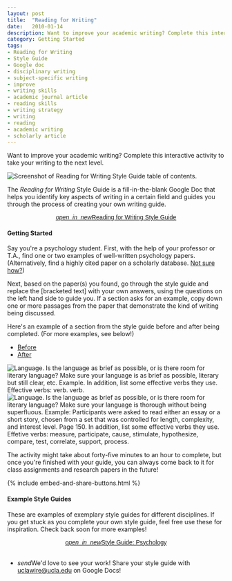 ```yaml
---
layout: post
title:  "Reading for Writing"
date:   2010-01-14
description: Want to improve your academic writing? Complete this interactive activity to take your writing to the next level.
category: Getting Started
tags:
- Reading for Writing
- Style Guide
- Google doc
- disciplinary writing
- subject-specific writing
- improve
- writing skills
- academic journal article
- reading skills
- writing strategy
- writing
- reading
- academic writing
- scholarly article
---
```


<p class="intro">Want to improve your academic writing? Complete this interactive activity to take your writing to the next level.</p>

<div class="row">
    <div class="col s12 m5">
        <img class="responsive-img materialboxed imagestep z-depth-2" src="{{ '/assets/img/styleguide.png' | prepend: site.baseurl }}"   alt="Screenshot of Reading for Writing Style Guide table of contents." data-caption="Screenshot of Reading for Writing Style Guide table of contents.">  
    </div>
    <div class="col s12 m7" style="vertical-align: middle;">
    <p class="intro">The <i>Reading for Writing</i> Style Guide is a fill-in-the-blank Google Doc that helps you identify key aspects of writing in a certain field and guides you through the process of creating your own writing guide. </p>
    <center><a class="waves-effect waves-light btn-large light-blue darken-3" href="https://docs.google.com/document/d/1nnUDkTkahggf6UCJBgMzAgfRkIQDNNgF_TQ88DOTtO4/edit?usp=sharing" style="center; font-family:arial; font-size:100%;" target="_blank"><i class="material-icons right">open_in_new</i>Reading for Writing Style Guide</a></center>
    </div>
</div>

#### Getting Started

Say you're a psychology student. First, with the help of your professor or T.A., find one or two examples of well-written psychology papers. (Alternatively, find a highly cited paper on a scholarly database. [Not sure how?](https://uclalibrary.github.io/research-tips/finding-scholarly-articles/ "Finding Scholarly Articles"))

Next, based on the paper(s) you found, go through the style guide and replace the \[bracketed text\] with your own answers, using the questions on the left hand side to guide you. If a section asks for an example, copy down one or more passages from the paper that demonstrate the kind of writing being discussed. 

Here's an example of a section from the style guide before and after being completed. (For more examples, see below!)

<div class="row z-depth-2">
    <div class="col s12">
      <ul class="tabs">
        <li class="tab col s6"><a class="active" a href="#before">Before</a></li>
        <li class="tab col s6"><a href="#after">After</a></li>
		</ul>
	</div>
	<div id="before" class="col s12">
		<img class="responsive-img materialboxed imagestep" src="{{ '/assets/img/R4Wbefore.png' | prepend: site.baseurl }}" alt="Language. Is the language as brief as possible, or is there room for literary language? Make sure your language is as brief as possible, literary but still clear, etc. Example. In addition, list some effective verbs they use. Effective verbs: verb. verb." data-caption="The language section of the Reading for Writing activity before it has been completed by a student.">
	</div>
	<div id="after" class="col s12">
		<img class="responsive-img materialboxed imagestep" src="{{ '/assets/img/R4Wafter.png' | prepend: site.baseurl }}" alt="Language. Is the language as brief as possible, or is there room for literary language? Make sure your language is thorough without being superfluous. Example: Participants were asked to read either an essay or a short story, chosen from a set that was controlled for length, complexity, and interest level. Page 150. In addition, list some effective verbs they use. Effetive verbs: measure, participate, cause, stimulate, hypothesize, compare, test, correlate, support, process." data-caption="The language section of the Reading for Writing activity after it has been completed by a student.">
	</div>
</div>

The activity might take about forty-five minutes to an hour to complete, but once you're finished with your guide, you can always come back to it for class assignments and research papers in the future!

{% include embed-and-share-buttons.html %}

#### Example Style Guides

These are examples of exemplary style guides for different disciplines. If you get stuck as you complete your own style guide, feel free use these for inspiration. Check back soon for more examples!

<center><a class="waves-effect waves-light btn-large light-blue darken-3" href="https://docs.google.com/document/d/1OdU1Qtk0THR3gMNcOEj7-yZDIzl21omvmUZ3eeaKn48/edit?usp=sharing" style="center; font-family:arial; font-size:100%;" target="_blank"><i class="material-icons right">open_in_new</i>Style Guide: Psychology</a></center>

<br>

<ul class="collapsible">
    <li>
      <div class="collapsible-header"><i class="material-icons">send</i>We'd love to see your work! Share your style guide with <a href="mailto:uclawire@ucla.edu?Subject=Reading%20For%20Writing%20Style%20Guide%20Example" target="_top">uclawire@ucla.edu</a> on Google Docs!</div>
    </li>
</ul>


